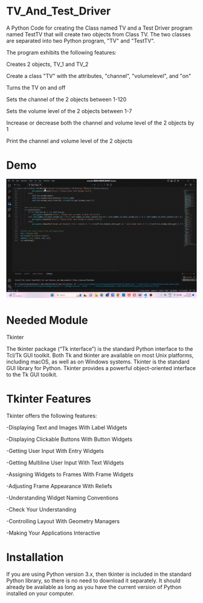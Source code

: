 # TV_And_Test_Driver
A Python Code for creating the Class named TV and a Test Driver program named TestTV that will create two objects from Class TV. The two classes are separated into two Python program, "TV" and "TestTV". 

The program exhibits the following features: 

Creates 2 objects, TV_1 and TV_2

Create a class "TV" with the attributes, "channel", "volumelevel", and "on"

Turns the TV on and off

Sets the channel of the 2 objects between 1-120

Sets the volume level of the 2 objects between 1-7

Increase or decrease both the channel and volume level of the 2 objects by 1

Print the channel and volume level of the 2 objects

# Demo

![Alt Text](TV_And_Test_Driver.gif)

# Needed Module
Tkinter

The tkinter package (“Tk interface”) is the standard Python interface to the Tcl/Tk GUI toolkit. Both Tk and tkinter are available on most Unix platforms, including macOS, as well as on Windows systems. Tkinter is the standard GUI library for Python. Tkinter provides a powerful object-oriented interface to the Tk GUI toolkit. 

# Tkinter Features
Tkinter offers the following features:

-Displaying Text and Images With Label Widgets

-Displaying Clickable Buttons With Button Widgets

-Getting User Input With Entry Widgets

-Getting Multiline User Input With Text Widgets

-Assigning Widgets to Frames With Frame Widgets

-Adjusting Frame Appearance With Reliefs

-Understanding Widget Naming Conventions

-Check Your Understanding

-Controlling Layout With Geometry Managers

-Making Your Applications Interactive

# Installation
If you are using Python version 3.x, then tkinter is included in the standard Python library, so there is no need to download it separately. It should already be available as long as you have the current version of Python installed on your computer.
